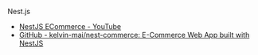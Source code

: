 Nest.js<!--{{{-->

- [NestJS ECommerce - YouTube](https://youtube.com/playlist?list=PLBeQxJQNprbiykCyVNcSExTgytMMjSjnQ)
- [GitHub - kelvin-mai/nest-commerce: E-Commerce Web App built with NestJS](https://github.com/kelvin-mai/nest-commerce)
<!--}}}-->
